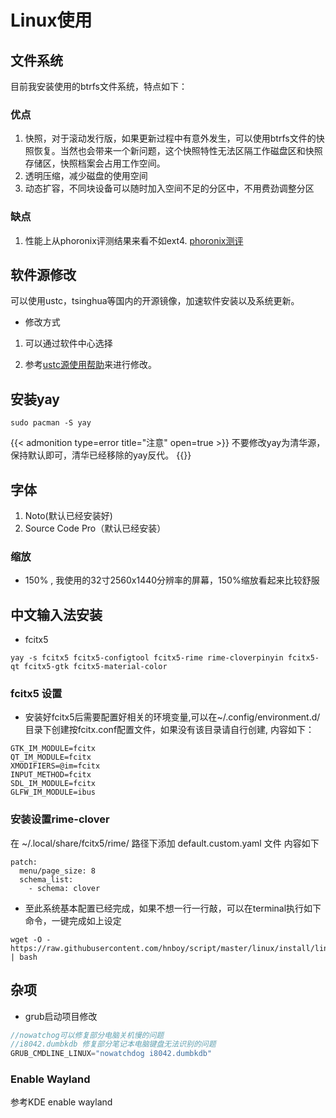 # Linux使用


<!--more-->

## 文件系统

目前我安装使用的btrfs文件系统，特点如下：

### 优点
1. 快照，对于滚动发行版，如果更新过程中有意外发生，可以使用btrfs文件的快照恢复。当然也会带来一个新问题，这个快照特性无法区隔工作磁盘区和快照存储区，快照档案会占用工作空间。
1. 透明压缩，减少磁盘的使用空间
1. 动态扩容，不同块设备可以随时加入空间不足的分区中，不用费劲调整分区

### 缺点
1. 性能上从phoronix评测结果来看不如ext4. <a href="https://openbenchmarking.org/result/2108260-PTS-SSDS978300&sor" target="_blank">phoronix测评 </a>

## 软件源修改
  可以使用ustc，tsinghua等国内的开源镜像，加速软件安装以及系统更新。

- 修改方式

1. 可以通过软件中心选择

2. 参考<a href="https://mirrors.ustc.edu.cn/help/manjaro.html" target="_blank">ustc源使用帮助</a>来进行修改。


## 安装yay

```
sudo pacman -S yay
```
{{< admonition type=error title="注意" open=true >}}
不要修改yay为清华源，保持默认即可，清华已经移除的yay反代。
{{</admonition>}}

## 字体
1. Noto(默认已经安装好) 
2. Source Code Pro（默认已经安装）


### 缩放
- 150% , 我使用的32寸2560x1440分辨率的屏幕，150%缩放看起来比较舒服

## 中文输入法安装

- fcitx5
```shell
yay -s fcitx5 fcitx5-configtool fcitx5-rime rime-cloverpinyin fcitx5-qt fcitx5-gtk fcitx5-material-color
```

### fcitx5 设置

- 安装好fcitx5后需要配置好相关的环境变量,可以在~/.config/environment.d/目录下创建按fcitx.conf配置文件，如果没有该目录请自行创建, 内容如下：

```shell
GTK_IM_MODULE=fcitx
QT_IM_MODULE=fcitx
XMODIFIERS=@im=fcitx
INPUT_METHOD=fcitx
SDL_IM_MODULE=fcitx
GLFW_IM_MODULE=ibus
```

### 安装设置rime-clover
在 ~/.local/share/fcitx5/rime/ 路径下添加 default.custom.yaml 文件
内容如下
```shell
patch:
  menu/page_size: 8
  schema_list:
    - schema: clover
```
- 至此系统基本配置已经完成，如果不想一行一行敲，可以在terminal执行如下命令，一键完成如上设定
```shell
wget -O -  https://raw.githubusercontent.com/hnboy/script/master/linux/install/linux.sh | bash
```
## 杂项
- grub启动项目修改

```c++
//nowatchog可以修复部分电脑关机慢的问题
//i8042.dumbkdb 修复部分笔记本电脑键盘无法识别的问题
GRUB_CMDLINE_LINUX="nowatchdog i8042.dumbkdb"
```

### Enable Wayland
参考KDE enable wayland 


